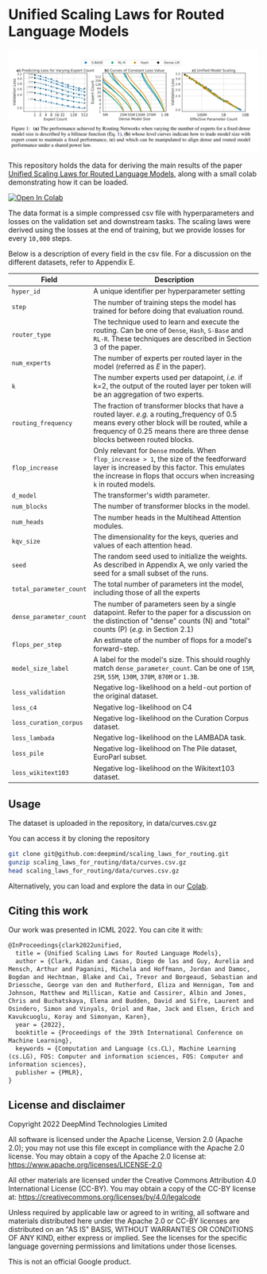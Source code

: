 # Unified Scaling Laws for Routed Language Models

![Figure 1](images/fig1.png)


This repository holds the data for deriving the main results of the paper
[Unified Scaling Laws for Routed Language Models](https://arxiv.org/abs/2202.01169),
along with a small colab demonstrating how it can be loaded.

[![Open In Colab](https://colab.research.google.com/assets/colab-badge.svg)](https://colab.sandbox.google.com/github/deepmind/scaling_laws_for_routing/blob/example.ipynb)

The data format is a simple compressed csv file with hyperparameters and losses
on the validation set and downstream tasks. The scaling laws were derived using
the losses at the end of training, but we provide losses for every `10,000`
steps.

Below is a description of every field in the csv file. For a discussion on the
different datasets, refer to Appendix E.

| Field                   | Description |
| ----------------------- | -------------------------------------------------- |
| `hyper_id`              | A unique identifier per hyperparameter setting |
| `step`                  | The number of training steps the model has trained for before doing that evaluation round. |
| `router_type`           | The technique used to learn and execute the routing. Can be one of `Dense`, `Hash`, `S-Base` and `RL-R`. These techniques are described in Section 3 of the paper. |
| `num_experts`           | The number of experts per routed layer in the model (referred as *E* in the paper). |
| `k`                     | The number experts used per datapoint, *i.e.* if  k=2, the output of the routed layer per token will be an aggregation of two experts. |
| `routing_frequency`     | The fraction of transformer blocks that have a routed layer. *e.g.* a routing_frequency of 0.5 means every other block will be routed, while a frequency of 0.25 means there are three dense blocks between routed blocks. |
| `flop_increase`         | Only relevant for `Dense` models. When  `flop_increase > 1`, the size of the feedforward layer is increased by this factor. This emulates the increase in flops that occurs when increasing `k` in routed models. |
| `d_model`               | The transformer's width parameter. |
| `num_blocks`            | The number of transformer blocks in the model. |
| `num_heads`             | The number heads in the Multihead Attention modules. |
| `kqv_size`              | The dimensionality for the keys, queries and values of each attention head. |
| `seed`                  | The random seed used to initialize the weights. As described in Appendix A, we only varied the seed for a small subset of the runs. |
| `total_parameter_count` | The total number of parameters int the model, including those of all the experts |
| `dense_parameter_count` | The number of parameters seen by a single datapoint. Refer to the paper for a discussion on the distinction of "dense" counts (N) and "total" counts (P) (*e.g.* in Section 2.1) |
| `flops_per_step`        | An estimate of the number of flops for a model's forward-step. |
| `model_size_label`      | A label for the model's size. This should roughly  match `dense_parameter_count`. Can be one of  `15M`, `25M`, `55M`, `130M`, `370M`, `870M` or  `1.3B`. |
| `loss_validation`       | Negative log-likelihood on a held-out portion of the original dataset. |
| `loss_c4`               | Negative log-likelihood on C4 |
| `loss_curation_corpus`  | Negative log-likelihood on the Curation Corpus  dataset. |
| `loss_lambada`          | Negative log-likelihood on the LAMBADA task. |
| `loss_pile`             | Negative log-likelihood on The Pile dataset, EuroParl subset. |
| `loss_wikitext103`      | Negative log-likelihood on the Wikitext103  dataset.|

## Usage

The dataset is uploaded in the repository, in data/curves.csv.gz

You can access it by cloning the repository

```sh
git clone git@github.com:deepmind/scaling_laws_for_routing.git
gunzip scaling_laws_for_routing/data/curves.csv.gz
head scaling_laws_for_routing/data/curves.csv.gz
```

Alternatively, you can load and explore the data in our
[Colab](https://colab.sandbox.google.com/github/deepmind/scaling_laws_for_routing/blob/example.ipynb).

## Citing this work

Our work was presented in ICML 2022. You can cite it with:

```
@InProceedings{clark2022unified,
  title = {Unified Scaling Laws for Routed Language Models},
  author = {Clark, Aidan and Casas, Diego de las and Guy, Aurelia and Mensch, Arthur and Paganini, Michela and Hoffmann, Jordan and Damoc, Bogdan and Hechtman, Blake and Cai, Trevor and Borgeaud, Sebastian and Driessche, George van den and Rutherford, Eliza and Hennigan, Tom and Johnson, Matthew and Millican, Katie and Cassirer, Albin and Jones, Chris and Buchatskaya, Elena and Budden, David and Sifre, Laurent and Osindero, Simon and Vinyals, Oriol and Rae, Jack and Elsen, Erich and Kavukcuoglu, Koray and Simonyan, Karen},
  year = {2022},
  booktitle = {Proceedings of the 39th International Conference on Machine Learning},
  keywords = {Computation and Language (cs.CL), Machine Learning (cs.LG), FOS: Computer and information sciences, FOS: Computer and information sciences},
  publisher = {PMLR},
}
```

## License and disclaimer

Copyright 2022 DeepMind Technologies Limited

All software is licensed under the Apache License, Version 2.0 (Apache 2.0); you
may not use this file except in compliance with the Apache 2.0 license. You may
obtain a copy of the Apache 2.0 license at:
https://www.apache.org/licenses/LICENSE-2.0

All other materials are licensed under the Creative Commons Attribution 4.0
International License (CC-BY). You may obtain a copy of the CC-BY license at:
https://creativecommons.org/licenses/by/4.0/legalcode

Unless required by applicable law or agreed to in writing, all software and
materials distributed here under the Apache 2.0 or CC-BY licenses are
distributed on an "AS IS" BASIS, WITHOUT WARRANTIES OR CONDITIONS OF ANY KIND,
either express or implied. See the licenses for the specific language governing
permissions and limitations under those licenses.

This is not an official Google product.
